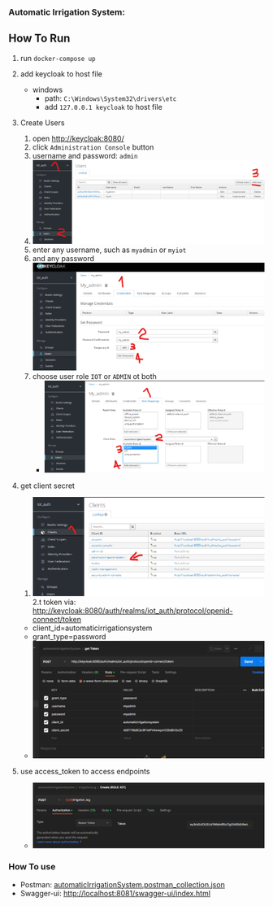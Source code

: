 ### Automatic Irrigation System:

## How To Run

1. run `docker-compose up`
2. add keycloak to host file
    - windows
        - path: `C:\Windows\System32\drivers\etc`
        - add `127.0.0.1 keycloak` to host file

3. Create Users 
   1. open [http://keycloak:8080/](http://keycloak:8080/)
   2. click `Administration Console` button
   3. username and password: `admin`
   4. ![1.png](/README_IMAGE/1.png)
   5. enter any username, such as `myadmin` or `myiot`
   6. and any password ![2.png](/README_IMAGE/2.png)
   7. choose user role `IOT` or `ADMIN` ot both
      - ![3.png](/README_IMAGE/3.png)
4. get client secret
   1. ![4.png](/README_IMAGE/4.png)
   2.t token via: [http://keycloak:8080/auth/realms/iot_auth/protocol/openid-connect/token](http://keycloak:8080/auth/realms/iot_auth/protocol/openid-connect/token)
   - client_id=automaticirrigationsystem
   - grant_type=password
   - ![6.png](/README_IMAGE/6.png)
5. use access_token to access endpoints
   - ![7.png](/README_IMAGE/7.png)


### How To use

- Postman: [automaticIrrigationSystem.postman_collection.json](automaticIrrigationSystem.postman_collection.json)
- Swagger-ui: [http://localhost:8081/swagger-ui/index.html](http://localhost:8081/swagger-ui/index.html)